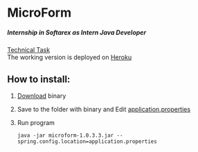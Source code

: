 # MicroForm
##### Internship in Softarex as Intern Java Developer

[Technical Task](./Technical_Task.pdf) <br/>
The working version is deployed on [Heroku](https://microform.herokuapp.com)

## How to install:

1. [Download](https://github.com/Awelless/microform/releases/tag/v1.0.3.3) binary

2. Save to the folder with binary and Edit [application.properties](src/main/resources/application.properties)

3. Run program
    ```
    java -jar microform-1.0.3.3.jar --spring.config.location=application.properties
    ``` 
    

